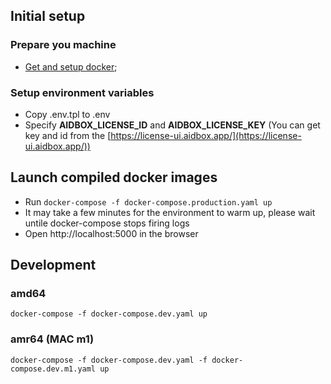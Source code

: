 ## Initial setup

### Prepare you machine

-   [Get and setup docker](https://docs.docker.com/get-docker/);

### Setup environment variables

-   Copy .env.tpl to .env
-   Specify **AIDBOX_LICENSE_ID** and **AIDBOX_LICENSE_KEY** (You can get key and id from the [https://license-ui.aidbox.app/](https://license-ui.aidbox.app/))

## Launch compiled docker images

-   Run `docker-compose -f docker-compose.production.yaml up`
-   It may take a few minutes for the environment to warm up, please wait untile docker-compose stops firing logs
-   Open http://localhost:5000 in the browser

## Development

### amd64

```
docker-compose -f docker-compose.dev.yaml up
```

### amr64 (MAC m1)

```
docker-compose -f docker-compose.dev.yaml -f docker-compose.dev.m1.yaml up
```
